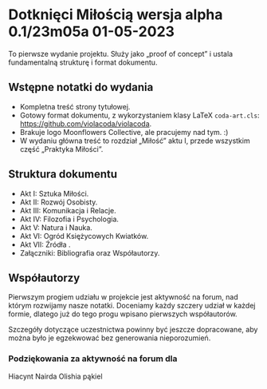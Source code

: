 # Dotknięci Miłością   wersja alpha 0.1/23m05a   01-05-2023

To pierwsze wydanie projektu.
Służy jako „proof of concept” i ustala fundamentalną strukturę i format dokumentu.

## Wstępne notatki do wydania
- Kompletna treść strony tytułowej.
- Gotowy format dokumentu, z wykorzystaniem klasy LaTeX `coda-art.cls`: https://github.com/violacoda/violacoda.
- Brakuje logo Moonflowers Collective, ale pracujemy nad tym. :)
- W wydaniu główna treść to rozdział „Miłość” aktu I, przede wszystkim część „Praktyka Miłości”.

## Struktura dokumentu
- Akt I: Sztuka Miłości.
- Akt II: Rozwój Osobisty.
- Akt III: Komunikacja i Relacje.
- Akt IV: Filozofia i Psychologia.
- Akt V: Natura i Nauka.
- Akt VI: Ogród Księżycowych Kwiatków.
- Akt VII: Źródła .
- Załączniki: Bibliografia oraz Współautorzy.

## Współautorzy
Pierwszym progiem udziału w projekcie jest aktywność na forum, 
nad którym rozwijamy nasze notatki.
Doceniamy każdy szczery udział w każdej formie, 
dlatego już do tego progu wpisano pierwszych współautorów.

Szczegóły dotyczące uczestnictwa powinny być jeszcze dopracowane, 
aby można było je egzekwować bez generowania nieporozumień.

### Podziękowania za aktywność na forum dla
Hiacynt
Nairda
Olishia
pąkiel
